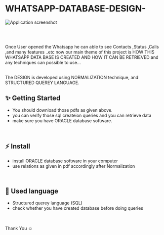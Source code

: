 # WHATSAPP-DATABASE-DESIGN-
![Application screenshot](./sc/pic.png)

<br/>
<br/>

Once  User opened the Whatsapp he can able to see Contacts ,Status ,Calls ,and many features ..etc 
now our main theme of this project is
HOW THIS WHATSAPP DATA BASE IS CREATED AND HOW IT CAN BE RETRIEVED and any techniques can possible to use... 

<br />
The DESIGN is developed using NORMALIZATION technique, and STRUCTURED QUEREY LANGUAGE.

<br/>

## ✨ Getting Started

- You should download those pdfs as given above.
- you can verify those sql createion queries and you can retrieve data
- make sure you have ORACLE database software.
<br/>

## ⚡ Install

-  install  ORACLE database software in your computer 
-  use relations as given in pdf accordingly after Normalization 

<br/>

## 📙 Used language
- Structured querey language (SQL)
- check whether you have created database before doing queries
  
<br/>



<br/>
Thank You ☺

